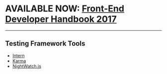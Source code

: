 # AVAILABLE NOW: [Front-End Developer Handbook 2017](https://www.gitbook.com/book/frontendmasters/front-end-handbook-2017/details)

***

## Testing Framework Tools

* [Intern](https://theintern.github.io/)
* [Karma](http://karma-runner.github.io/0.8/index.html)
* [NightWatch.js](http://nightwatchjs.org/)














































